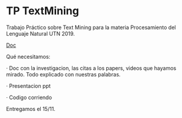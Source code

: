 # TP TextMining
Trabajo Práctico sobre Text Mining para la materia Procesamiento del Lenguaje Natural UTN 2019.

[Doc](https://drive.google.com/open?id=14PFdEuF2vm-Abh4fDAZwPSZs8V3A6oiX)

Qué necesitamos:

· Doc con la investigacion, las citas a los papers, videos que hayamos mirado. Todo explicado con nuestras palabras.

· Presentacion ppt

· Codigo corriendo

Entregamos el 15/11.



